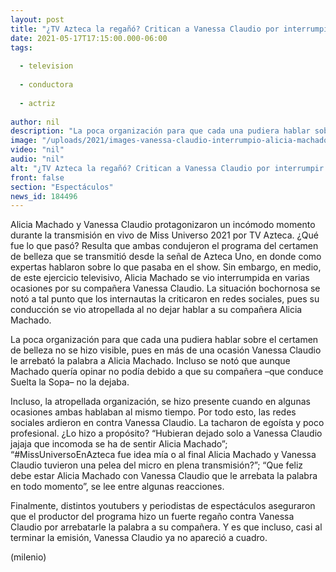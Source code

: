 ```yaml
---
layout: post
title: "¿TV Azteca la regañó? Critican a Vanessa Claudio por interrumpir a Alicia Machado en 'Miss Universo 2021'"
date: 2021-05-17T17:15:00.000-06:00
tags:
  
  - television
  
  - conductora
  
  - actriz
  
author: nil
description: "La poca organización para que cada una pudiera hablar sobre el certamen de belleza no se hizo visible, pues en más de una ocasión Vanessa Claudio le arrebató la palabra a Alicia Machado. "
image: "/uploads/2021/images-vanessa-claudio-interrumpio-alicia-machado.jpg"
video: "nil"
audio: "nil"
alt: "¿TV Azteca la regañó? Critican a Vanessa Claudio por interrumpir a Alicia Machado en 'Miss Universo 2021'"
front: false
section: "Espectáculos"
news_id: 184496
---
```


Alicia Machado y Vanessa Claudio protagonizaron un incómodo momento durante la transmisión en vivo de Miss Universo 2021 por TV Azteca. ¿Qué fue lo que pasó? Resulta que ambas condujeron el programa del certamen de belleza que se transmitió desde la señal de Azteca Uno, en donde como expertas hablaron sobre lo que pasaba en el show. Sin embargo, en medio, de este ejercicio televisivo, Alicia Machado se vio interrumpida en varias ocasiones por su compañera Vanessa Claudio. La situación bochornosa se notó a tal punto que los internautas la criticaron en redes sociales, pues su conducción se vio atropellada al no dejar hablar a su compañera Alicia Machado. 

La poca organización para que cada una pudiera hablar sobre el certamen de belleza no se hizo visible, pues en más de una ocasión Vanessa Claudio le arrebató la palabra a Alicia Machado. Incluso se notó que aunque Machado quería opinar no podía debido a que su compañera –que conduce Suelta la Sopa– no la dejaba. 

Incluso, la atropellada organización, se hizo presente cuando en algunas ocasiones ambas hablaban al mismo tiempo. Por todo esto, las redes sociales ardieron en contra Vanessa Claudio. La tacharon de egoísta y poco profesional. ¿Lo hizo a propósito? “Hubieran dejado solo a Vanessa Claudio jajaja que incomoda se ha de sentir Alicia Machado”; “#MissUniversoEnAzteca fue idea mía o al final Alicia Machado y Vanessa Claudio tuvieron una pelea del micro en plena transmisión?”; “Que feliz debe estar Alicia Machado con Vanessa Claudio que le arrebata la palabra en todo momento”, se lee entre algunas reacciones. 

Finalmente, distintos youtubers y periodistas de espectáculos aseguraron que el productor del programa hizo un fuerte regaño contra Vanessa Claudio por arrebatarle la palabra a su compañera. Y es que incluso, casi al terminar la emisión, Vanessa Claudio ya no apareció a cuadro. 

(milenio)
